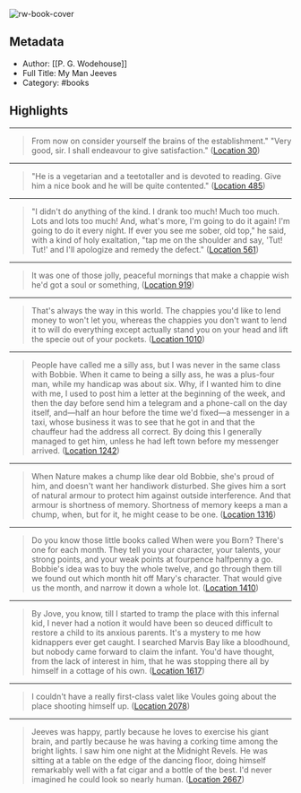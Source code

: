 ![rw-book-cover](https://m.media-amazon.com/images/I/71meZ4AFSDL._SY160.jpg)

## Metadata
- Author: [[P. G. Wodehouse]]
- Full Title: My Man Jeeves
- Category: #books

## Highlights
***

> From now on consider yourself the brains of the establishment." "Very good, sir. I shall endeavour to give satisfaction." ([Location 30](https://readwise.io/to_kindle?action=open&asin=B00B0XM2IE&location=30))

***

> "He is a vegetarian and a teetotaller and is devoted to reading. Give him a nice book and he will be quite contented." ([Location 485](https://readwise.io/to_kindle?action=open&asin=B00B0XM2IE&location=485))

***

> "I didn't do anything of the kind. I drank too much! Much too much. Lots and lots too much! And, what's more, I'm going to do it again! I'm going to do it every night. If ever you see me sober, old top," he said, with a kind of holy exaltation, "tap me on the shoulder and say, 'Tut! Tut!' and I'll apologize and remedy the defect." ([Location 561](https://readwise.io/to_kindle?action=open&asin=B00B0XM2IE&location=561))

***

> It was one of those jolly, peaceful mornings that make a chappie wish he'd got a soul or something, ([Location 919](https://readwise.io/to_kindle?action=open&asin=B00B0XM2IE&location=919))

***

> That's always the way in this world. The chappies you'd like to lend money to won't let you, whereas the chappies you don't want to lend it to will do everything except actually stand you on your head and lift the specie out of your pockets. ([Location 1010](https://readwise.io/to_kindle?action=open&asin=B00B0XM2IE&location=1010))

***

> People have called me a silly ass, but I was never in the same class with Bobbie. When it came to being a silly ass, he was a plus-four man, while my handicap was about six. Why, if I wanted him to dine with me, I used to post him a letter at the beginning of the week, and then the day before send him a telegram and a phone-call on the day itself, and—half an hour before the time we'd fixed—a messenger in a taxi, whose business it was to see that he got in and that the chauffeur had the address all correct. By doing this I generally managed to get him, unless he had left town before my messenger arrived. ([Location 1242](https://readwise.io/to_kindle?action=open&asin=B00B0XM2IE&location=1242))

***

> When Nature makes a chump like dear old Bobbie, she's proud of him, and doesn't want her handiwork disturbed. She gives him a sort of natural armour to protect him against outside interference. And that armour is shortness of memory. Shortness of memory keeps a man a chump, when, but for it, he might cease to be one. ([Location 1316](https://readwise.io/to_kindle?action=open&asin=B00B0XM2IE&location=1316))

***

> Do you know those little books called When were you Born? There's one for each month. They tell you your character, your talents, your strong points, and your weak points at fourpence halfpenny a go. Bobbie's idea was to buy the whole twelve, and go through them till we found out which month hit off Mary's character. That would give us the month, and narrow it down a whole lot. ([Location 1410](https://readwise.io/to_kindle?action=open&asin=B00B0XM2IE&location=1410))

***

> By Jove, you know, till I started to tramp the place with this infernal kid, I never had a notion it would have been so deuced difficult to restore a child to its anxious parents. It's a mystery to me how kidnappers ever get caught. I searched Marvis Bay like a bloodhound, but nobody came forward to claim the infant. You'd have thought, from the lack of interest in him, that he was stopping there all by himself in a cottage of his own. ([Location 1617](https://readwise.io/to_kindle?action=open&asin=B00B0XM2IE&location=1617))

***

> I couldn't have a really first-class valet like Voules going about the place shooting himself up. ([Location 2078](https://readwise.io/to_kindle?action=open&asin=B00B0XM2IE&location=2078))

***

> Jeeves was happy, partly because he loves to exercise his giant brain, and partly because he was having a corking time among the bright lights. I saw him one night at the Midnight Revels. He was sitting at a table on the edge of the dancing floor, doing himself remarkably well with a fat cigar and a bottle of the best. I'd never imagined he could look so nearly human. ([Location 2667](https://readwise.io/to_kindle?action=open&asin=B00B0XM2IE&location=2667))

